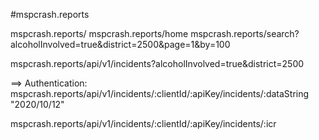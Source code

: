 #mspcrash.reports

mspcrash.reports/ 
mspcrash.reports/home 
mspcrash.reports/search?alcoholInvolved=true&district=2500&page=1&by=100


mspcrash.reports/api/v1/incidents?alcoholInvolved=true&district=2500

==> Authentication:
mspcrash.reports/api/v1/incidents/:clientId/:apiKey/incidents/:dataString "2020/10/12"

mspcrash.reports/api/v1/incidents/:clientId/:apiKey/incidents/:icr
